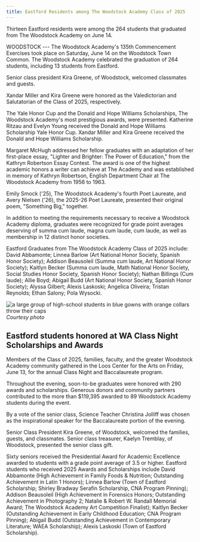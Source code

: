 ```yaml
---
title: Eastford Residents among The Woodstock Academy Class of 2025
---
```

Thirteen Eastford residents were among the 264 students that graduated
from The Woodstock Academy on June 14.

WOODSTOCK --- The Woodstock Academy's 135th Commencement Exercises took
place on Saturday, June 14 on the Woodstock Town Common. The Woodstock
Academy celebrated the graduation of 264 students, including 13 students
from Eastford.

Senior class president Kira Greene, of Woodstock, welcomed classmates
and guests.

Xandar Miller and Kira Greene were honored as the Valedictorian and
Salutatorian of the Class of 2025, respectively.

The Yale Honor Cup and the Donald and Hope Williams Scholarships, The
Woodstock Academy's most prestigious awards, were presented. Katherine
Ritzau and Evelyn Young received the Donald and Hope Williams
Scholarship Yale Honor Cup. Xandar Miller and Kira Greene received the
Donald and Hope Williams Scholarship.

Margaret McHugh addressed her fellow graduates with an adaptation of her
first-place essay, "Lighter and Brighter: The Power of Education," from
the Kathryn Robertson Essay Contest. The award is one of the highest
academic honors a writer can achieve at The Academy and was established
in memory of Kathryn Robertson, English Department Chair at The
Woodstock Academy from 1956 to 1963.

Emily Smock ('25), The Woodstock Academy's fourth Poet Laureate, and
Avery Nielsen ('26), the 2025-26 Poet Laureate, presented their original
poem, "Something Big," together.

In addition to meeting the requirements necessary to receive a Woodstock
Academy diploma, graduates were recognized for grade point averages
deserving of summa cum laude, magna cum laude, cum laude, as well as
membership in 12 distinct honor societies.

Eastford Graduates from The Woodstock Academy Class of 2025 include:
David Abbamonte; Linnea Barlow (Art National Honor Society, Spanish
Honor Society); Addison Beausoleil (Summa cum laude, Art National Honor
Society); Kaitlyn Becker (Summa cum laude, Math National Honor Society,
Social Studies Honor Society, Spanish Honor Society); Nathan Billings
(Cum laude); Allie Boyd; Abigail Budd (Art National Honor Society,
Spanish Honor Society); Alyssa Gilbert; Alexis Laskoski; Angelica
Oliveira; Tristan Reynolds; Ethan Salony; Pola Wysocki.

![a large group of high-school students in blue gowns with orange collars throw their caps](/assets/images/34-1-wa-graduation-2025.jpg)
*Courtesy photo*

## Eastford students honored at WA Class Night Scholarships and Awards

Members of the Class of 2025, families, faculty, and the greater
Woodstock Academy community gathered in the Loos Center for the Arts on
Friday, June 13, for the annual Class Night and Baccalaureate program.

Throughout the evening, soon-to-be graduates were honored with 290
awards and scholarships. Generous donors and community partners
contributed to the more than \$119,395 awarded to 89 Woodstock Academy
students during the event.

By a vote of the senior class, Science Teacher Christina Jolliff was
chosen as the inspirational speaker for the Baccalaureate portion of the
evening.

Senior Class President Kira Greene, of Woodstock, welcomed the families,
guests, and classmates. Senior class treasurer, Kaelyn Tremblay, of
Woodstock, presented the senior class gift.

Sixty seniors received the Presidential Award for Academic Excellence
awarded to students with a grade point average of 3.5 or higher.
Eastford students who received 2025 Awards and Scholarships include
David Abbamonte (High Achievement in Family Foods & Nutrition;
Outstanding Achievement in Latin 1 Honors); Linnea Barlow (Town of
Eastford Scholarship; Shirley Bradway Serafin Scholarship, CNA Program
Pinning); Addison Beausoleil (High Achievement in Forensics Honors;
Outstanding Achievement in Photography 2; Natalie & Robert W. Randall
Memorial Award; The Woodstock Academy Art Competition Finalist); Kaitlyn
Becker (Outstanding Achievement in Early Childhood Education; CNA
Program Pinning); Abigail Budd (Outstanding Achievement in Contemporary
Literature; WAEA Scholarship); Alexis Laskoski (Town of Eastford
Scholarship).
